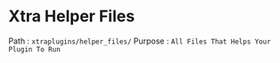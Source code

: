 # Xtra Helper Files
Path : `xtraplugins/helper_files/`
Purpose : `All Files That Helps Your Plugin To Run`
